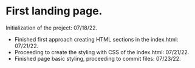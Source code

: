 # First landing page.

  Initialization of the project: 07/18/22.

  - Finished first approach creating HTML sections in the index.html: 07/21/22.
  - Proceeding to create the styling with CSS of the index.html: 07/21/22.
  - Finished page basic styling, proceeding to commit files: 07/23/22.
#
